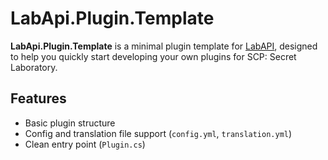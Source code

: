 ﻿# LabApi.Plugin.Template
**LabApi.Plugin.Template** is a minimal plugin template for [LabAPI](https://github.com/northwood-studios/LabAPI), designed to help you quickly start developing your own plugins for SCP: Secret Laboratory.

## Features
- Basic plugin structure
- Config and translation file support (`config.yml`, `translation.yml`)
- Clean entry point (`Plugin.cs`)
